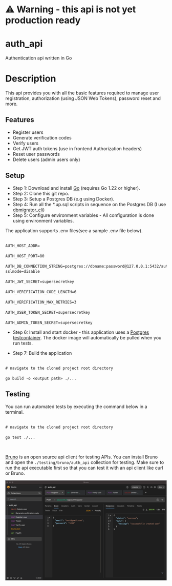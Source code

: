 
# :warning: Warning - this api is not yet production ready

# auth_api
Authentication api written in Go

  

# Description
This api provides you with all the basic features required to manage user registration, authorization (using JSON Web Tokens), password reset and more.

  

## Features
- Register users
- Generate verification codes
- Verify users
- Get JWT auth tokens (use in frontend Authorization headers)
- Reset user passwords
- Delete users (admin users only)

## Setup
- Step 1: Download and install [Go](https://go.dev/doc/install) (requires Go 1.22 or higher).
- Step 2: Clone this git repo.
- Step 3: Setup a Postgres DB (e.g using Docker).
- Step 4: Run all the *.up.sql scripts in sequence on the Postgres DB (I use [dbmigrator_cli](https://github.com/dhanekom/dbmigrator_cli))
- Step 5: Configure environment variables - All configuration is done using environment variables.

The application supports .env files(see a sample .env file below).

```

AUTH_HOST_ADDR=

AUTH_HOST_PORT=80

AUTH_DB_CONNECTION_STRING=postgres://dbname:password@127.0.0.1:5432/auth_db?sslmode=disable

AUTH_JWT_SECRET=supersecretkey

AUTH_VERIFICATION_CODE_LENGTH=6

AUTH_VERIFICATION_MAX_RETRIES=3

AUTH_USER_TOKEN_SECRET=supersecretkey

AUTH_ADMIN_TOKEN_SECRET=supersecretkey

```

- Step 6: Install and start docker - this application uses a [Postgres testcontainer](https://golang.testcontainers.org/modules/postgres/). The docker image will automatically be pulled when you run tests.

- Step 7: Build the application

```console

# navigate to the cloned project root directory

go build -o <output path> ./...

```

  

## Testing
You can run automated tests by executing the command below in a terminal.

```console

# navigate to the cloned project root directory

go test ./...

```

<br/>

[Bruno](https://www.usebruno.com/downloads) is an open source api client for testing APIs. You can install Bruno and open the <code>./testing/bruno/auth_api</code> collection for testing. Make sure to run the api executable first so that you can test it with an api client like curl or Bruno.

  

![bruno image](./docs/images/bruno_auth_api.png)